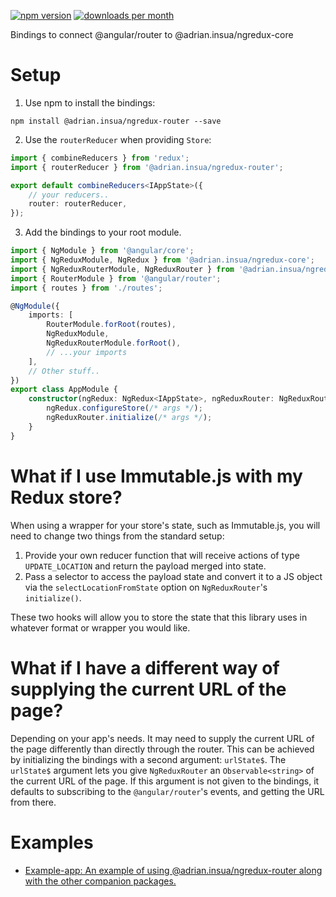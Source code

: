 [![npm version](https://img.shields.io/npm/v/@adrian.insua/ngredux-router.svg)](https://www.npmjs.com/package/@adrian.insua/ngredux-router)
[![downloads per month](https://img.shields.io/npm/dm/@adrian.insua/ngredux-router.svg)](https://www.npmjs.com/package/@adrian.insua/ngredux-router)

Bindings to connect @angular/router to @adrian.insua/ngredux-core

# Setup

1.  Use npm to install the bindings:

```
npm install @adrian.insua/ngredux-router --save
```

2.  Use the `routerReducer` when providing `Store`:

```ts
import { combineReducers } from 'redux';
import { routerReducer } from '@adrian.insua/ngredux-router';

export default combineReducers<IAppState>({
    // your reducers..
    router: routerReducer,
});
```

3.  Add the bindings to your root module.

```ts
import { NgModule } from '@angular/core';
import { NgReduxModule, NgRedux } from '@adrian.insua/ngredux-core';
import { NgReduxRouterModule, NgReduxRouter } from '@adrian.insua/ngredux-router';
import { RouterModule } from '@angular/router';
import { routes } from './routes';

@NgModule({
    imports: [
        RouterModule.forRoot(routes),
        NgReduxModule,
        NgReduxRouterModule.forRoot(),
        // ...your imports
    ],
    // Other stuff..
})
export class AppModule {
    constructor(ngRedux: NgRedux<IAppState>, ngReduxRouter: NgReduxRouter) {
        ngRedux.configureStore(/* args */);
        ngReduxRouter.initialize(/* args */);
    }
}
```

# What if I use Immutable.js with my Redux store?

When using a wrapper for your store's state, such as Immutable.js, you will need to change two things from the standard setup:

1.  Provide your own reducer function that will receive actions of type `UPDATE_LOCATION` and return the payload merged into state.
2.  Pass a selector to access the payload state and convert it to a JS object via the `selectLocationFromState` option on `NgReduxRouter`'s `initialize()`.

These two hooks will allow you to store the state that this library uses in whatever format or wrapper you would like.

# What if I have a different way of supplying the current URL of the page?

Depending on your app's needs. It may need to supply the current URL of the page differently than directly
through the router. This can be achieved by initializing the bindings with a second argument: `urlState$`.
The `urlState$` argument lets you give `NgReduxRouter` an `Observable<string>` of the current URL of the page.
If this argument is not given to the bindings, it defaults to subscribing to the `@angular/router`'s events, and
getting the URL from there.

# Examples

-   [Example-app: An example of using @adrian.insua/ngredux-router along with the other companion packages.](https://github.com/angular-redux/platform/tree/master/packages/example-app)
